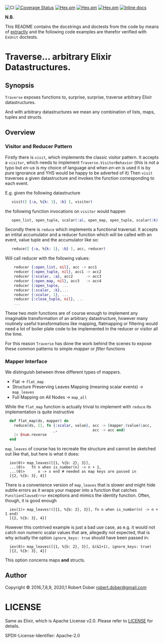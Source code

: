 
<!--
DO NOT EDIT THIS FILE
It has been generated from the template `README.md.eex` by Extractly (https://github.com/RobertDober/extractly.git)
and any changes you make in this file will most likely be lost
-->

![CI](https://github.com/RobertDober/traverse/workflows/CI/badge.svg)
[![Coverage Status](https://coveralls.io/repos/github/RobertDober/traverse/badge.svg?branch=master)](https://coveralls.io/github/RobertDober/traverse?branch=master)
[![Hex.pm](https://img.shields.io/hexpm/v/traverse.svg)](https://hex.pm/packages/traverse)
[![Hex.pm](https://img.shields.io/hexpm/dw/traverse.svg)](https://hex.pm/packages/traverse)
[![Hex.pm](https://img.shields.io/hexpm/dt/traverse.svg)](https://hex.pm/packages/traverse)
[![Inline docs](http://inch-ci.org/github/RobertDober/traverse.svg?branch=master)](http://inch-ci.org/github/RobertDober/traverse)

**N.B.**

This README contains the docstrings and doctests from the code by means of [extractly](https://hex.pm/packages/extractly)
and the following code examples are therefor verified with `ExUnit` doctests.

# Traverse... arbitrary Elixir Datastructures.

## Synopsis

`Traverse` exposes functions to, surprise, surprise, traverse arbitrary Elixir datastructures.

And with arbitrary datastructures we mean any combination of lists, maps, tuples and structs. 

## Overview

### Visitor and Reducer Pattern

Firstly there is `visit`, which implements the classic visitor pattern. It accepts a `visitor`,
which needs to implement `Traverse.VisitorBehavior` (this is not a typo but _en-us_ is my choice of language
and when _en-en_ is used it is by pure ignorance and YHS would be happy to be adverted of it)
Then `visit` traverses a given datastructure and invokes the function corresponding to each event.

E.g. given the following datastructure

```elixir
   visit([ {:a, %{k: 1}, :b} ], visitor)
```

 the following function invocations on `visitor` would happen

```elixir
   open_list, open_tuple, scalar(:a), open_map, open_tuple, scalar(:k), scalar(1), close_tuple, close_map, scalar(:b), close_tuple, close_list
```

Secondly there is `reduce` which implements a functional traversal. It accepts an intital accumulator and a reducer function which will be called
with an event, value tuple and the accumulator like so:

```elixir
   reduce([ {:a, %{k: 1}, :b} ], acc, reducer)
```

Will call reducer with the following values:

```elixir
    reducer {:open_list, nil}, acc -> acc1
    reducer {:open_tuple, nil}, acc1 -> acc2
    reducer {:scalar, :a}, acc2      -> acc3
    reducer {:open_map, nil}, acc3   -> acc4
    reducer {:open_tuple, ...
    reducer {:scalar, :k},...
    reducer {:scalar, 1}, ...
    reducer {:close_tuple, nil}, ...
    ...
```

These two _main_ functions are of course enough to implement any imaginable transformation of an arbitrary datastructure, however many
routinely useful transformations like mapping, flatmapping or filtering would need a lot of boiler plate code to be implemented in the
reducer or visitor all the time.

For this reason `Traverse` has done the work behind the scenes to expose these common patterns to simple _mapper_ or _filter_ functions

### Mapper Interface

We distinguish between three different types of mappers.

- Flat -> `flat_map`
- Structure Preserving Leaves Mapping (meaning scalar events) -> `map_leaves`
- Full Mapping on All Nodes -> `map_all`

While the `flat_map` function is actually trivial to implement with `reduce` its implementation is quite instructive

```elixir
  def flat_map(ds, mapper) do
    reduce(ds, [], fn {:scalar, value}, acc -> [mapper.(value)|acc,
                      _,                acc -> acc end)
    |> Enum.reverse
  end
```

`map_leaves` of course has to recreate the structure and cannot be sketched out like that, but here is what it does:

      iex(0)> map_leaves([{1, %{b: 2}, 3}],
      ...(0)>   fn n when is_number(n) -> n + 1,
      ...(0)>      x -> x end # needed as map keys are passed in 
      [{2, %{b: 3}, 4}]

There is a convenience version of `map_leaves` that is slower and might hide subtle errors as it wraps your mapper into
a function that catches `FunctionClauseError` exceptions and mimics the identity function.
Often, though, it is good enough

      iex(1)> map_leaves!([{1, %{b: 2}, 3}], fn n when is_number(n) -> n + 1 end)
      [{2, %{b: 3}, 4}]

However this contrived example is just a bad use case, as e.g. it would not catch non numeric scalar values that are,
allegedly not expected, that is why actually the option `ignore_keys: true` should have been passed in:

      iex(0)> map_leaves([{1, %{b: 2}, 3}], &(&1+1), ignore_keys: true)
      [{2, %{b: 3}, 4}]

This option concerns maps **and** structs.


## Author

Copyright © 2016,7,8,9, 2020,1 Robert Dober
robert.dober@gmail.com

# LICENSE

Same as Elixir, which is Apache License v2.0. Please refer to [LICENSE](LICENSE) for details.

SPDX-License-Identifier: Apache-2.0

